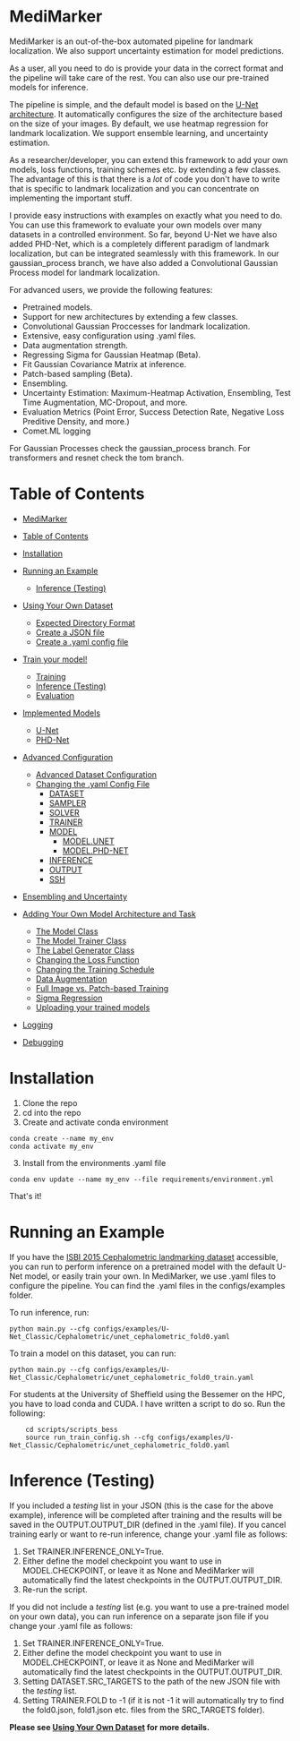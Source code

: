 # MediMarker

MediMarker is an out-of-the-box automated pipeline for landmark localization. We also support uncertainty estimation for model predictions.

As a user, all you need to do is provide your data in the correct format and the pipeline will take care of the rest. You can also use our pre-trained models for inference.

The pipeline is simple, and the default model is based on the [U-Net architecture](https://link.springer.com/content/pdf/10.1007/978-3-319-24574-4_28.pdf). It automatically configures the size of the architecture based on the size of your images. By default, we use heatmap regression for landmark localization. We support ensemble learning, and uncertainty estimation.

As a researcher/developer, you can extend this framework to add your own models, loss functions, training schemes etc. by extending a few classes. The advantage of this is that there is a *lot* of code you don't have to write that is specific to landmark localization and you can concentrate on implementing the important stuff. 

I provide easy instructions with examples on exactly what you need to do. You can use this framework to evaluate your own models over many datasets in a controlled environment.  So far, beyond U-Net we have also added PHD-Net, which is a completely different paradigm of landmark localization, but can be integrated seamlessly with this framework. In our gaussian_process branch, we have also added a Convolutional Gaussian Process model for landmark localization.




For advanced users, we provide the following features:
- Pretrained models.
- Support for new architectures by extending a few classes.
- Convolutional Gaussian Proccesses for landmark localization.
- Extensive, easy configuration using .yaml files.
- Data augmentation strength.
- Regressing Sigma for Gaussian Heatmap (Beta).
- Fit Gaussian Covariance Matrix at inference.
- Patch-based sampling (Beta).
- Ensembling.
- Uncertainty Estimation: Maximum-Heatmap Activation, Ensembling, Test Time Augmentation, MC-Dropout, and more.
- Evaluation Metrics (Point Error, Success Detection Rate, Negative Loss Preditive Density, and more.)
- Comet.ML logging


For Gaussian Processes check the gaussian_process branch. For transformers and resnet check the tom branch. 
# Table of Contents
- [MediMarker](#MediMarker)
- [Table of Contents](#table-of-contents)
- [Installation](#installation)
- [Running an Example](#running-an-example)
  - [Inference (Testing)](#inference-testing)
- [Using Your Own Dataset](documentation/readme/using_own_dataset.md)
  - [Expected Directory Format](documentation/readme/using_own_dataset.md#1-expected-directory-format)
  - [Create a JSON file](documentation/readme/using_own_dataset.md#2-create-a-json-file)
  - [Create a .yaml config file](documentation/readme/using_own_dataset.md#3-create-a-yaml-config-file)
- [Train your model!](documentation/readme/train_own_model.md)
  - [Training](documentation/readme/train_own_model.md#training)
  - [Inference (Testing)](documentation/readme/inference.md)
  - [Evaluation](documentation/readme/evaluation.md)

- [Implemented Models](documentation/readme/implemented_models.md)
  - [U-Net](documentation/readme/implemented_models.md#u-net)
  - [PHD-Net](documentation/readme/implemented_models.md#phd-net)
- [Advanced Configuration](documentation/readme/advanced_yaml_config.md)
  - [Advanced Dataset Configuration](documentation/readme/advanced_yaml_config.md#advanced-dataset-configuration)
  - [Changing the .yaml Config File](documentation/readme/advanced_yaml_config.md#changing-the-yaml-config-file)
    - [DATASET](documentation/readme/advanced_yaml_config.md#dataset)
    - [SAMPLER](documentation/readme/advanced_yaml_config.md#sampler)
    - [SOLVER](documentation/readme/advanced_yaml_config.md#solver)
    - [TRAINER](documentation/readme/advanced_yaml_config.md#trainer)
    - [MODEL](documentation/readme/advanced_yaml_config.md#model)
      - [MODEL.UNET](documentation/readme/advanced_yaml_config.md#modelunet)
      - [MODEL.PHD-NET](documentation/readme/advanced_yaml_config.md#modelphd-net)
    - [INFERENCE](documentation/readme/advanced_yaml_config.md#inference)
    - [OUTPUT](documentation/readme/advanced_yaml_config.md#output)
    - [SSH](documentation/readme/advanced_yaml_config.md#ssh)

- [Ensembling and Uncertainty](documentation/readme/ensembling_and_uncertainty.md#ensembling-and-uncertainty)
- [Adding Your Own Model Architecture and Task](documentation/readme/adding_new_models.md)
  - [The Model Class](documentation/readme/adding_new_models.md#the-model-class)
  - [The Model Trainer Class](documentation/readme/adding_new_models.md#the-model-trainer-class)
  - [The Label Generator Class](documentation/readme/adding_new_models.md#the-label-generator-class)
  - [Changing the Loss Function](documentation/readme/adding_new_models.md#changing-the-loss-function)
  - [Changing the Training Schedule](documentation/readme/adding_new_models.md#changing-the-training-schedule)
  - [Data Augmentation](documentation/readme/adding_new_models.md#data-augmentation)
  - [Full Image vs. Patch-based Training](documentation/readme/adding_new_models.md#full-image-vs-patch-based-training)
  -  [Sigma Regression](documentation/readme/adding_new_models.md#sigma-regression)
  - [Uploading your trained models](documentation/readme/adding_new_models.md#uploading-your-trained-model)

- [Logging](documentation/readme/logging.md)
- [Debugging](documentation/readme/debugging.md)
    


# Installation
1) Clone the repo
2) cd into the repo
3) Create and activate conda environment
```
conda create --name my_env
conda activate my_env
```
3) Install from the environments .yaml file
```
conda env update --name my_env --file requirements/environment.yml
```

That's it!

# Running an Example
If you have the [ISBI 2015 Cephalometric landmarking dataset](https://www.sciencedirect.com/science/article/pii/S1361841516000190) accessible, you can run to perform inference on a pretrained model with the default U-Net model, or easily train your own. In MediMarker, we use .yaml files to configure the pipeline. You can find the .yaml files in the configs/examples folder. 

To run inference, run:

    python main.py --cfg configs/examples/U-Net_Classic/Cephalometric/unet_cephalometric_fold0.yaml

To train a model on this dataset, you can run:

    python main.py --cfg configs/examples/U-Net_Classic/Cephalometric/unet_cephalometric_fold0_train.yaml


For students at the University of Sheffield using the Bessemer on the HPC, you have to load conda and CUDA. I have written a script to do so. Run the following:

```
    cd scripts/scripts_bess
    source run_train_config.sh --cfg configs/examples/U-Net_Classic/Cephalometric/unet_cephalometric_fold0.yaml
```

# Inference (Testing) 
If you included a *testing* list in your JSON (this is the case for the above example), inference will be completed after training and the results will be saved in the OUTPUT.OUTPUT_DIR (defined in the .yaml file). If you cancel training early or want to re-run inference, change your .yaml file as follows:

1) Set TRAINER.INFERENCE_ONLY=True. 
2) Either define the model checkpoint you want to use in MODEL.CHECKPOINT, or leave it as None and MediMarker will automatically find the latest checkpoints in the OUTPUT.OUTPUT_DIR.
3) Re-run the script.


 If you did not include a *testing* list (e.g. you want to use a pre-trained model on your own data), you can run inference on a separate json file if you change your .yaml file as follows:

1) Set TRAINER.INFERENCE_ONLY=True. 
2) Either define the model checkpoint you want to use in MODEL.CHECKPOINT, or leave it as None and MediMarker will automatically find the latest checkpoints in the OUTPUT.OUTPUT_DIR.
3) Setting DATASET.SRC_TARGETS to the path of the new JSON file with the *testing* list.
4) Setting TRAINER.FOLD to -1 (if it is not -1 it will automatically try to find the fold0.json, fold1.json etc. files from the SRC_TARGETS folder).

**Please see [Using Your Own Dataset](documentation/readme/using_own_dataset.md) for more details.**






